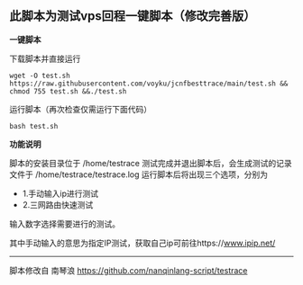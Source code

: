 此脚本为测试vps回程一键脚本（修改完善版）
---------------
 
 **一键脚本**
 
下载脚本并直接运行
````
wget -O test.sh https://raw.githubusercontent.com/voyku/jcnfbesttrace/main/test.sh && chmod 755 test.sh &&./test.sh
````
运行脚本（再次检查仅需运行下面代码）

````
bash test.sh
````
    
**功能说明**

脚本的安装目录位于 /home/testrace
测试完成并退出脚本后，会生成测试的记录文件于 /home/testrace/testrace.log
运行脚本后将出现三个选项，分别为

- 1.手动输入ip进行测试
- 2.三网路由快速测试

输入数字选择需要进行的测试。

其中手动输入的意思为指定IP测试，获取自己ip可前往https://www.ipip.net/


----------


脚本修改自 南琴浪 https://github.com/nanqinlang-script/testrace
